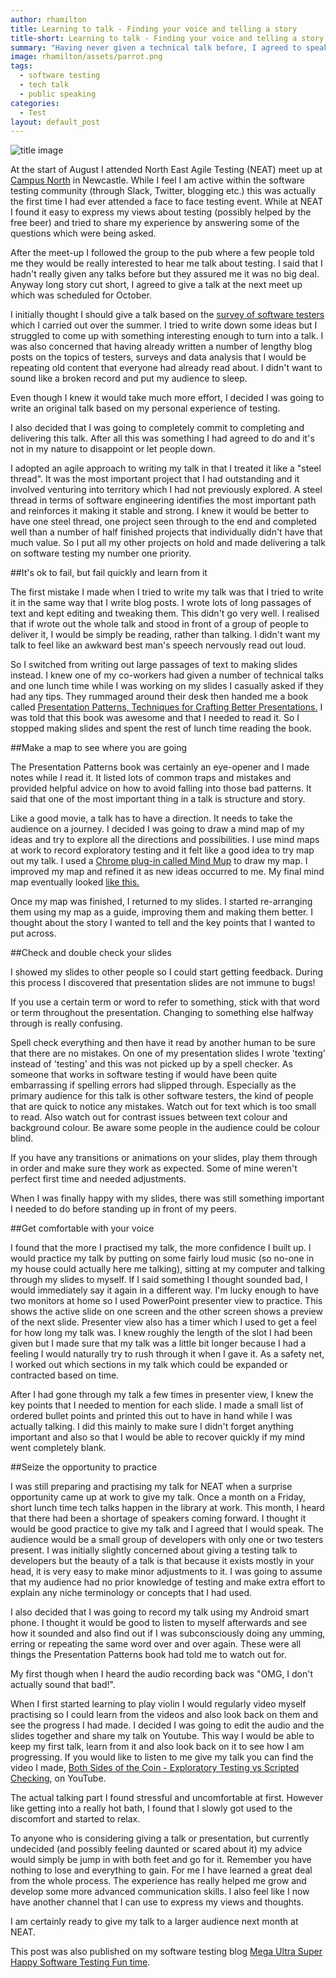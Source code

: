 ```yaml
---
author: rhamilton
title: Learning to talk - Finding your voice and telling a story
title-short: Learning to talk - Finding your voice and telling a story
summary: "Having never given a technical talk before, I agreed to speak in public then found myself figuring out how I was going to do this."
image: rhamilton/assets/parrot.png
tags:
  - software testing
  - tech talk
  - public speaking
categories:
  - Test
layout: default_post
---
```


<img src="{{ site.github.url }}/rhamilton/assets/parrot.png" alt="title image" title="title image"/>

At the start of August I attended North East Agile Testing (NEAT) meet up at [Campus North](http://campusnorth.co.uk/events/) in Newcastle. While I feel I am active within the software testing community (through Slack, Twitter, blogging etc.) this was actually the first time I had ever attended a face to face testing event. While at NEAT I found it easy to express my views about testing (possibly helped by the free beer) and tried to share my experience by answering some of the questions which were being asked.

After the meet-up I followed the group to the pub where a few people told me they would be really interested to hear me talk about testing. I said that I hadn't really given any talks before but they assured me it was no big deal. Anyway long story cut short, I agreed to give a talk at the next meet up which was scheduled for October.

I initially thought I should give a talk based on the [survey of software testers](http://blog.scottlogic.com/2016/07/04/a-snapshot-of-testers-in-2016.html) which I carried out over the summer. I tried to write down some ideas but I struggled to come up with something interesting enough to turn into a talk. I was also concerned that having already written a number of lengthy blog posts on the topics of testers, surveys and data analysis that I would be repeating old content that everyone had already read about. I didn't want to sound like a broken record and put my audience to sleep.

Even though I knew it would take much more effort, I decided I was going to write an original talk based on my personal experience of testing.

I also decided that I was going to completely commit to completing and delivering this talk. After all this was something I had agreed to do and it's not in my nature to disappoint or let people down.

I adopted an agile approach to writing my talk in that I treated it like a "steel thread". It was the most important project that I had outstanding and it involved venturing into territory which I had not previously explored. A steel thread in terms of software engineering identifies the most important path and reinforces it making it stable and strong. I knew it would be better to have one steel thread, one project seen through to the end and completed well than a number of half finished projects that individually didn't have that much value. So I put all my other projects on hold and made delivering a talk on software testing my number one priority.

##It's ok to fail, but fail quickly and learn from it

The first mistake I made when I tried to write my talk was that I tried to write it in the same way that I write blog posts. I wrote lots of long passages of text and kept editing and tweaking them. This didn't go very well. I realised that if wrote out the whole talk and stood in front of a group of people to deliver it, I would be simply be reading, rather than talking. I didn't want my talk to feel like an awkward best man's speech nervously read out loud.

So I switched from writing out large passages of text to making slides instead. I knew one of my co-workers had given a number of technical talks and one lunch time while I was working on my slides I casually asked if they had any tips. They rummaged around their desk then handed me a book called [Presentation Patterns, Techniques for Crafting Better Presentations.](https://www.amazon.co.uk/Presentation-Patterns-Techniques-Crafting-Presentations/dp/0321820800) I was told that this book was awesome and that I needed to read it. So I stopped making slides and spent the rest of lunch time reading the book.

##Make a map to see where you are going

The Presentation Patterns book was certainly an eye-opener and I made notes while I read it. It listed lots of common traps and mistakes and provided helpful advice on how to avoid falling into those bad patterns. It said that one of the most important thing in a talk is structure and story.

Like a good movie, a talk has to have a direction. It needs to take the audience on a journey. I decided I was going to draw a mind map of my ideas and try to explore all the directions and possibilities. I use mind maps at work to record exploratory testing and it felt like a good idea to try map out my talk. I used a [Chrome plug-in called Mind Mup](https://chrome.google.com/webstore/search/mind%20mup) to draw my map. I improved my map and refined it as new ideas occurred to me. My final mind map eventually looked [like this.](https://raw.githubusercontent.com/Rosalita/mushstft/master/presentation.png)

Once my map was finished, I returned to my slides. I started re-arranging them using my map as a guide, improving them and making them better. I thought about the story I wanted to tell and the key points that I wanted to put across.

##Check and double check your slides

I showed my slides to other people so I could start getting feedback. During this process I discovered that presentation slides are not immune to bugs!

If you use a certain term or word to refer to something, stick with that word or term throughout the presentation. Changing to something else halfway through is really confusing.

Spell check everything and then have it read by another human to be sure that there are no mistakes. On one of my presentation slides I wrote 'texting' instead of 'testing' and this was not picked up by a spell checker. As someone that works in software testing if would have been quite embarrassing if spelling errors had slipped through. Especially as the primary audience for this talk is other software testers, the kind of people that are quick to notice any mistakes.  Watch out for text which is too small to read. Also watch out for contrast issues between text colour and background colour. Be aware some people in the audience could be colour blind.

If you have any transitions or animations on your slides, play them through in order and make sure they work as expected. Some of mine weren't perfect first time and needed adjustments.

When I was finally happy with my slides, there was still something important I needed to do before standing up in front of my peers.

##Get comfortable with your voice

I found that the more I practised my talk, the more confidence I built up. I would practice my talk by putting on some fairly loud music (so no-one in my house could actually here me talking), sitting at my computer and talking through my slides to myself. If I said something I thought sounded bad, I would immediately say it again in a different way. I'm lucky enough to have two monitors at home so I used PowerPoint presenter view to practice. This shows the active slide on one screen and the other screen shows a preview of the next slide. Presenter view also has a timer which I used to get a feel for how long my talk was. I knew roughly the length of the slot I had been given but I made sure that my talk was a little bit longer because I had a feeling I would naturally try to rush through it when I gave it. As a safety net, I worked out which sections in my talk which could be expanded or contracted based on time.

After I had gone through my talk a few times in presenter view, I knew the key points that I needed to mention for each slide. I made a small list of ordered bullet points and printed this out to have in hand while I was actually talking. I did this mainly to make sure I didn't forget anything important and also so that I would be able to recover quickly if my mind went completely blank.

##Seize the opportunity to practice

I was still preparing and practising my talk for NEAT when a surprise opportunity came up at work to give my talk. Once a month on a Friday, short lunch time tech talks happen in the library at work.  This month, I heard that there had been a shortage of speakers coming forward. I thought it would be good practice to give my talk and I agreed that I would speak. The audience would be a small group of developers with only one or two testers present. I was initially slightly concerned about giving a testing talk to developers but the beauty of a talk is that because it exists mostly in your head, it is very easy to make minor adjustments to it. I was going to assume that my audience had no prior knowledge of testing and make extra effort to explain any niche terminology or concepts that I had used.

I also decided that I was going to record my talk using my Android smart phone. I thought it would be good to listen to myself afterwards and see how it sounded and also find out if I was subconsciously doing any umming, erring or repeating the same word over and over again. These were all things the Presentation Patterns book had told me to watch out for.

My first though when I heard the audio recording back was "OMG, I don't actually sound that bad!".

When I first started learning to play violin I would regularly video myself practising so I could learn from the videos and also look back on them and see the progress I had made. I decided I was going to edit the audio and the slides together and share my talk on Youtube. This way I would be able to keep my first talk, learn from it and also look back on it to see how I am progressing. If you would like to listen to me give my talk you can find the video I made, [Both Sides of the Coin - Exploratory Testing vs Scripted Checking](https://www.youtube.com/watch?v=5lE5RH_PsgI), on YouTube.

The actual talking part I found stressful and uncomfortable at first. However like getting into a really hot bath, I found that I slowly got used to the discomfort and started to relax.

To anyone who is considering giving a talk or presentation, but currently undecided (and possibly feeling daunted or scared about it) my advice would simply be jump in with both feet and go for it. Remember you have nothing to lose and everything to gain. For me I have learned a great deal from the whole process. The experience has really helped me grow and develop some more advanced communication skills. I also feel like I now have another channel that I can use to express my views and thoughts.

I am certainly ready to give my talk to a larger audience next month at NEAT.

This post was also published on my software testing blog [Mega Ultra Super Happy Software Testing Fun time](http://testingfuntime.blogspot.co.uk/).
